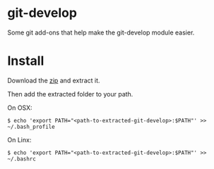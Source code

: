 # git-develop
Some git add-ons that help make the git-develop module easier.

# Install

Download the [zip]() and extract it.

Then add the extracted folder to your path.

On OSX:

`$ echo 'export PATH="<path-to-extracted-git-develop>:$PATH"' >> ~/.bash_profile`

On Linx:

`$ echo 'export PATH="<path-to-extracted-git-develop>:$PATH"' >> ~/.bashrc`
